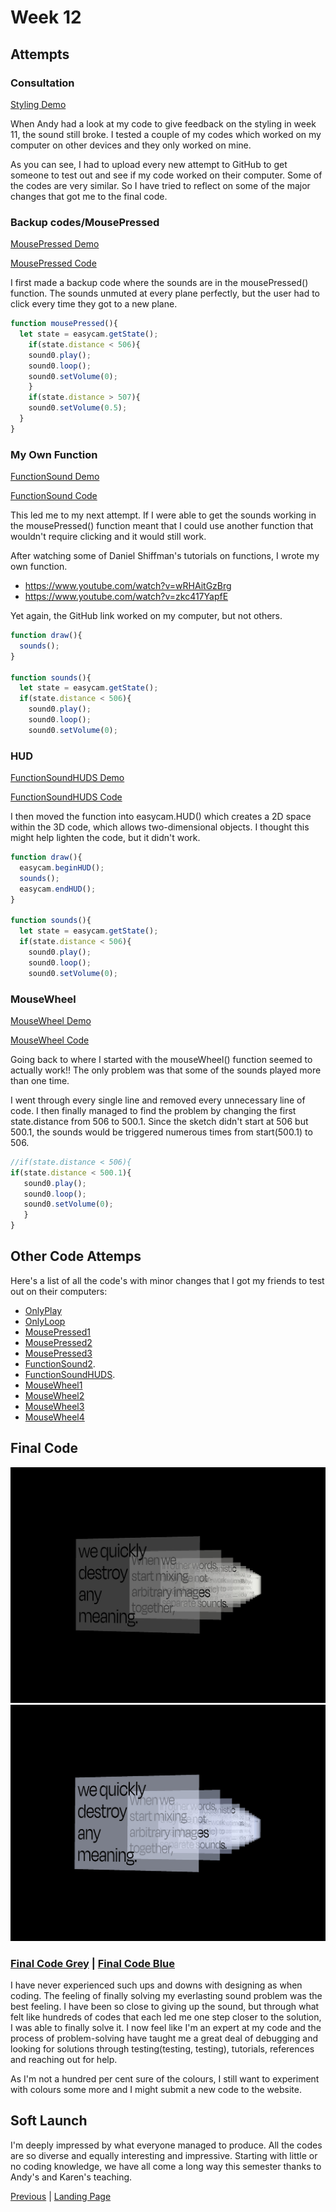 # Week 12

## Attempts

### Consultation

[Styling Demo](https://kristinegudmundsen.github.io/CodeWords/SKO/Week_12/MajorProjectSketch14/)

When Andy had a look at my code to give feedback on the styling in week 11, the sound still broke. I tested a couple of my codes which worked on my computer on other devices and they only worked on mine. 

As you can see, I had to upload every new attempt to GitHub to get someone to test out and see if my code worked on their computer. Some of the codes are very similar. So I have tried to reflect on some of the major changes that got me to the final code. 

### Backup codes/MousePressed

[MousePressed Demo](https://kristinegudmundsen.github.io/CodeWords/SKO/Week_12/MajorProjectSketch16/)

[MousePressed Code](https://github.com/KristineGudmundsen/CodeWords/tree/master/SKO/Week_12/MajorProjectSketchTest100)

I first made a backup code where the sounds are in the mousePressed() function. The sounds unmuted at every plane perfectly, but the user had to click every time they got to a new plane. 

```javascript
function mousePressed(){
  let state = easycam.getState();
    if(state.distance < 506){
    sound0.play();
    sound0.loop();
    sound0.setVolume(0);
    } 
    if(state.distance > 507){
    sound0.setVolume(0.5);
  }
}
```

### My Own Function

[FunctionSound Demo](https://kristinegudmundsen.github.io/CodeWords/SKO/Week_12/MajorProjectSketchFunctionSounds/)

[FunctionSound Code](https://github.com/KristineGudmundsen/CodeWords/tree/master/SKO/Week_12/MajorProjectSketchFunctionSounds/)

This led me to my next attempt. If I were able to get the sounds working in the mousePressed() function meant that I could use another function that wouldn't require clicking and it would still work. 

After watching some of Daniel Shiffman's tutorials on functions, I wrote my own function. 
* https://www.youtube.com/watch?v=wRHAitGzBrg
* https://www.youtube.com/watch?v=zkc417YapfE

Yet again, the GitHub link worked on my computer, but not others. 

```javascript
function draw(){
  sounds();
}

function sounds(){
  let state = easycam.getState();
  if(state.distance < 506){
    sound0.play();
    sound0.loop();
    sound0.setVolume(0);
 ```

### HUD

[FunctionSoundHUDS Demo](https://kristinegudmundsen.github.io/CodeWords/SKO/Week_12/MajorProjectSketchFunctionSoundsHUDS2/)

[FunctionSoundHUDS Code](https://github.com/KristineGudmundsen/CodeWords/tree/master/SKO/Week_12/MajorProjectSketchFunctionSoundsHUDS2/)

I then moved the function into easycam.HUD() which creates a 2D space within the 3D code, which allows two-dimensional objects. I thought this might help lighten the code, but it didn't work. 

```javascript
function draw(){
  easycam.beginHUD();
  sounds();
  easycam.endHUD();
}

function sounds(){
  let state = easycam.getState();
  if(state.distance < 506){
    sound0.play();
    sound0.loop();
    sound0.setVolume(0);
 ```

### MouseWheel

[MouseWheel Demo](https://kristinegudmundsen.github.io/CodeWords/SKO/Week_12/MajorProjectSketchMouseWheel5/)

[MouseWheel Code](https://github.com/KristineGudmundsen/CodeWords/tree/master/SKO/Week_12/MajorProjectSketchMouseWheel5/)

Going back to where I started with the mouseWheel() function seemed to actually work!! The only problem was that some of the sounds played more than one time. 


I went through every single line and removed every unnecessary line of code. I then finally managed to find the problem by changing the first state.distance from 506 to 500.1. Since the sketch didn't start at 506 but 500.1, the sounds would be triggered numerous times from start(500.1) to 506. 

```javascript
//if(state.distance < 506){
if(state.distance < 500.1){
   sound0.play();
   sound0.loop();
   sound0.setVolume(0);
   }
}
```

## Other Code Attemps

Here's a list of all the code's with minor changes that I got my friends to test out on their computers:

* [OnlyPlay](https://kristinegudmundsen.github.io/CodeWords/SKO/Week_12/MajorProjectSketchOnlyPlay/)
* [OnlyLoop](https://kristinegudmundsen.github.io/CodeWords/SKO/Week_12/MajorProjectSketchOnlyLoop/)
* [MousePressed1](https://kristinegudmundsen.github.io/CodeWords/SKO/Week_12/MajorProjectSketchBackup2/)
* [MousePressed2](https://kristinegudmundsen.github.io/CodeWords/SKO/Week_12/MajorProjectSketchBackup3/)
* [MousePressed3](https://kristinegudmundsen.github.io/CodeWords/SKO/Week_12/MajorProjectSketchBackup4/)
* [FunctionSound2](https://kristinegudmundsen.github.io/CodeWords/SKO/Week_12/MajorProjectSketchFunctionSounds2/).
* [FunctionSoundHUDS](https://kristinegudmundsen.github.io/CodeWords/SKO/Week_12/MajorProjectSketchFunctionSoundsHUDS/).
* [MouseWheel1](https://kristinegudmundsen.github.io/CodeWords/SKO/Week_12/MajorProjectSketchMouseWheel/)
* [MouseWheel2](https://kristinegudmundsen.github.io/CodeWords/SKO/Week_12/MajorProjectSketchMouseWheel2/)
* [MouseWheel3](https://kristinegudmundsen.github.io/CodeWords/SKO/Week_12/MajorProjectSketchMouseWheel3/)
* [MouseWheel4](https://kristinegudmundsen.github.io/CodeWords/SKO/Week_12/MajorProjectSketchMouseWheel4/)

## Final Code

![1](https://github.com/KristineGudmundsen/CodeWords/raw/master/SKO/Week_12/KristineGudmundsen_HeroImage5.jpg)
![2](https://github.com/KristineGudmundsen/CodeWords/raw/master/SKO/Week_12/KristineGudmundsen_HeroImage2.jpg)
### [Final Code Grey](https://kristinegudmundsen.github.io/CodeWords/SKO/Week_12/CodeWords1/) | [Final Code Blue](https://kristinegudmundsen.github.io/CodeWords/SKO/Week_12/CodeWords0/)

I have never experienced such ups and downs with designing as when coding. The feeling of finally solving my everlasting sound problem was the best feeling. I have been so close to giving up the sound, but through what felt like hundreds of codes that each led me one step closer to the solution, I was able to finally solve it. I now feel like I'm an expert at my code and the process of problem-solving have taught me a great deal of debugging and looking for solutions through testing(testing, testing), tutorials, references and reaching out for help.

As I'm not a hundred per cent sure of the colours, I still want to experiment with colours some more and I might submit a new code to the website. 

## Soft Launch

I'm deeply impressed by what everyone managed to produce. All the codes are so diverse and equally interesting and impressive. Starting with little or no coding knowledge, we have all come a long way this semester thanks to Andy's and Karen's teaching. 

[Previous](https://github.com/KristineGudmundsen/CodeWords/tree/master/SKO/Week_11) | [Landing Page](https://github.com/KristineGudmundsen/CodeWords)
